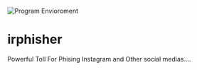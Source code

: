 ![Program Envioroment]()
# irphisher
Powerful Toll For Phising Instagram and Other social medias....
